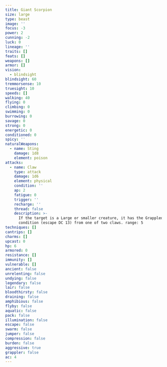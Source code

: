 ```yaml
---
title: Giant Scorpion
size: large
type: beast
image: ''
focus: -3
power: 2
cunning: -2
luck: 0
lineage: ''
traits: []
feats: []
weapons: []
armor: []
vision:
  - blindsight
blindsight: 60
tremmorsense: 10
truesight: 10
speeds: []
walking: 40
flying: 0
climbing: 0
swimming: 0
burrowing: 0
savage: 0
strong: 0
energetic: 0
conditioned: 0
spicy: ''
naturalWeapons:
  - name: Sting
    damage: 1d8
    element: poison
attacks:
  - name: Claw
    type: attack
    damage: 1d6
    element: physical
    condition: ''
    ap: 2
    fatigue: 0
    trigger: ''
    recharge: ''
    thread: false
    description: >-
      If the target is a Large or smaller creature, it has the Grappled
      condition (escape DC 13) from one of two claws. range: 5
techniques: []
cantrips: []
charms: []
upcast: 0
hp: 6
armored: 0
resistance: []
immunity: []
vulnerable: []
ancient: false
unrelenting: false
undying: false
legendary: false
lair: false
bloodthirsty: false
draining: false
amphibious: false
flyby: false
aquatic: false
pack: false
illumination: false
escape: false
swarm: false
jumper: false
compression: false
burden: false
aggressive: true
grappler: false
ac: 4
---
```


